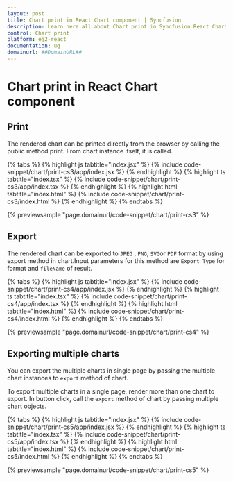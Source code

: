 ```yaml
---
layout: post
title: Chart print in React Chart component | Syncfusion
description: Learn here all about Chart print in Syncfusion React Chart component of Syncfusion Essential JS 2 and more.
control: Chart print 
platform: ej2-react
documentation: ug
domainurl: ##DomainURL##
---
```


# Chart print in React Chart component

## Print

The rendered chart can be printed directly from the browser by calling the public method print. From chart instance itself, it is called.

{% tabs %}
{% highlight js tabtitle="index.jsx" %}
{% include code-snippet/chart/print-cs3/app/index.jsx %}
{% endhighlight %}
{% highlight ts tabtitle="index.tsx" %}
{% include code-snippet/chart/print-cs3/app/index.tsx %}
{% endhighlight %}
{% highlight html tabtitle="index.html" %}
{% include code-snippet/chart/print-cs3/index.html %}
{% endhighlight %}
{% endtabs %}
        
{% previewsample "page.domainurl/code-snippet/chart/print-cs3" %}

## Export

The rendered chart can be exported to `JPEG` , `PNG`, `SVG`or `PDF` format by using export method in chart.Input parameters for this method are `Export Type` for format and `fileName` of result.

{% tabs %}
{% highlight js tabtitle="index.jsx" %}
{% include code-snippet/chart/print-cs4/app/index.jsx %}
{% endhighlight %}
{% highlight ts tabtitle="index.tsx" %}
{% include code-snippet/chart/print-cs4/app/index.tsx %}
{% endhighlight %}
{% highlight html tabtitle="index.html" %}
{% include code-snippet/chart/print-cs4/index.html %}
{% endhighlight %}
{% endtabs %}
        
{% previewsample "page.domainurl/code-snippet/chart/print-cs4" %}

## Exporting multiple charts

You can export the multiple charts in single page by passing the multiple chart instances to `export` method of chart.

To export multiple charts in a single page, render more than one chart to export. In button click, call the `export` method of chart by passing multiple chart objects.

{% tabs %}
{% highlight js tabtitle="index.jsx" %}
{% include code-snippet/chart/print-cs5/app/index.jsx %}
{% endhighlight %}
{% highlight ts tabtitle="index.tsx" %}
{% include code-snippet/chart/print-cs5/app/index.tsx %}
{% endhighlight %}
{% highlight html tabtitle="index.html" %}
{% include code-snippet/chart/print-cs5/index.html %}
{% endhighlight %}
{% endtabs %}
        
{% previewsample "page.domainurl/code-snippet/chart/print-cs5" %}
